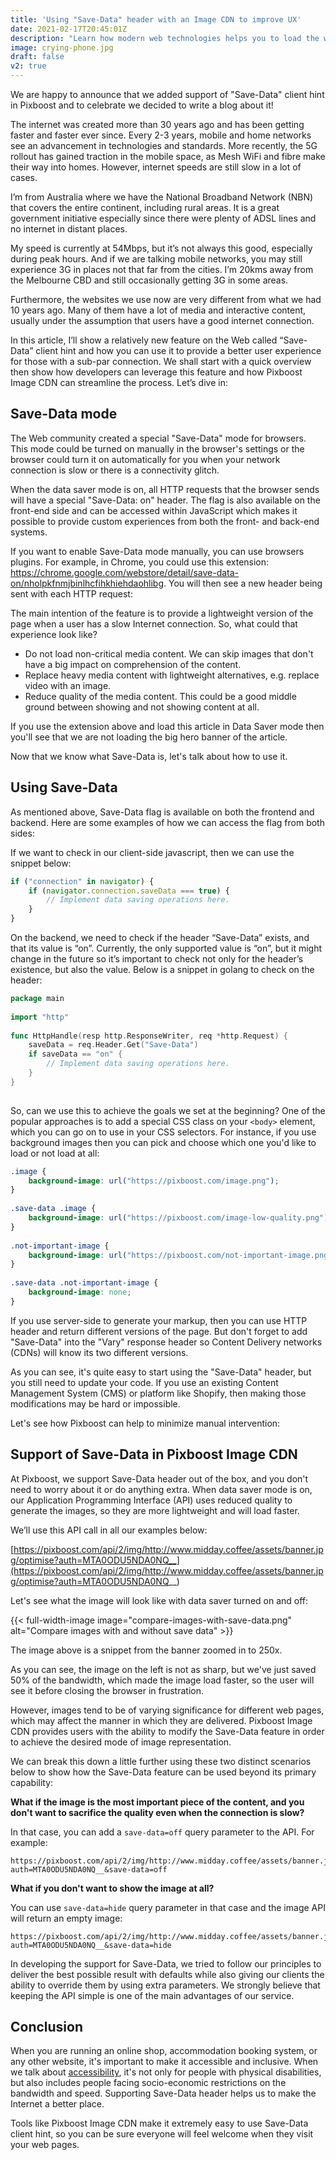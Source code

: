 ```yaml
---
title: 'Using "Save-Data" header with an Image CDN to improve UX'
date: 2021-02-17T20:45:01Z
description: "Learn how modern web technologies helps you to load the website faster for users on slow networks"
image: crying-phone.jpg
draft: false
v2: true
---
```


We are happy to announce that we added support of "Save-Data" client hint in Pixboost and to celebrate we decided to write
a blog about it!

The internet was created more than 30 years ago and has been getting faster and faster ever since. Every 2-3 years, mobile and home networks see an advancement in technologies and standards. More recently, the 5G rollout has gained traction in the mobile space, as Mesh WiFi and fibre make their way into homes. However, internet speeds are still slow in a lot of cases.

I’m from Australia where we have the National Broadband Network (NBN) that covers the entire continent, including rural areas. It is a great government initiative especially since there were plenty of ADSL lines and no internet in distant places.

My speed is currently at 54Mbps, but it’s not always this good, especially during peak hours. And if we are talking mobile networks, you may still experience 3G in places not that far from the cities. I’m 20kms away from the Melbourne CBD and still occasionally getting 3G in some areas.

Furthermore, the websites we use now are very different from what we had 10 years ago. Many of them have a lot of media and interactive content, usually under the assumption that users have a good internet connection.

In this article, I’ll show a relatively new feature on the Web called “Save-Data” client hint and how you can use it to provide a better user experience for those with a sub-par connection. We shall start with a quick overview then show how developers can leverage this feature and how Pixboost Image CDN can streamline the process. Let’s dive in:

## Save-Data mode

The Web community created a special "Save-Data" mode for browsers. This mode could be
turned on manually in the
browser's settings or the browser could turn it on automatically for you when
your network connection is slow or there is a connectivity glitch.

When the data saver mode is on, all HTTP requests that the browser sends will have a special "Save-Data: on" header. The flag is also available on the front-end side and can be accessed within JavaScript which makes it possible to provide custom experiences from both the front- and back-end systems.

If you want to enable Save-Data mode manually, you can use browsers plugins. For example, in Chrome, you could use this extension: https://chrome.google.com/webstore/detail/save-data-on/nholpkfnmjbinlhcfihkhiehdaohlibg. You will then see a new header being sent with each HTTP request:

The main intention of the feature is to provide a lightweight version of the page when a user has a slow Internet connection. So, what could that experience look like?

* Do not load non-critical media content. We can skip images that don't have a big impact on comprehension of the content.
* Replace heavy media content with lightweight alternatives, e.g. replace video with an image.
* Reduce quality of the media content. This could be a good middle ground between showing and not showing content at all.

If you use the extension above and load this article in Data Saver mode then you'll see that we are not loading the big hero banner of the article. 

Now that we know what Save-Data is, let's talk about how to use it.

## Using Save-Data

As mentioned above, Save-Data flag is available on both the frontend and backend. Here are some examples of how we can access the flag from both sides:

If we want to check in our client-side javascript, then we can use the snippet below:

```javascript
if ("connection" in navigator) {
    if (navigator.connection.saveData === true) {
        // Implement data saving operations here.
    }
}
```
On the backend, we need to check if the header “Save-Data” exists, and that its value is “on”. Currently, the only supported value is “on”, but it might change in the future so it’s important to check not only for the header’s existence, but also the value. Below is a snippet in golang to check on the header:

```go
package main
 
import "http"
 
func HttpHandle(resp http.ResponseWriter, req *http.Request) {
    saveData = req.Header.Get("Save-Data")
    if saveData == "on" {
        // Implement data saving operations here.
    }
}
 
```
So, can we use this to achieve the goals we set at the beginning? One of the popular approaches is to add a special CSS class on your `<body>` element, which you can go on to use in your CSS selectors. For instance, if you use background images then you can pick and choose which one you'd like to load or not load at all:

```css
.image {
    background-image: url("https://pixboost.com/image.png");
}
 
.save-data .image {
    background-image: url("https://pixboost.com/image-low-quality.png");
}
 
.not-important-image {
    background-image: url("https://pixboost.com/not-important-image.png");
}
 
.save-data .not-important-image {
    background-image: none;
}
``` 
If you use server-side to generate your markup, then you can use HTTP header and return different versions of the page. But don't forget to add "Save-Data" into the "Vary" response header so Content Delivery networks (CDNs) will know its two different versions.

As you can see, it's quite easy to start using the "Save-Data" header, but you still need to update your code. If you use an existing Content Management System (CMS) or platform like Shopify, then making those modifications may be hard or impossible.

Let's see how Pixboost can help to minimize manual intervention:

## Support of Save-Data in Pixboost Image CDN

At Pixboost, we support Save-Data header out of the box, and you don't need to worry about it or do anything extra. When data saver mode is on, our Application Programming Interface (API) uses reduced quality to generate the images, so they are more lightweight and will load faster.

We’ll use this API call in all our examples below:

[https://pixboost.com/api/2/img/http://www.midday.coffee/assets/banner.jpg/optimise?auth=MTA0ODU5NDA0NQ__](https://pixboost.com/api/2/img/http://www.midday.coffee/assets/banner.jpg/optimise?auth=MTA0ODU5NDA0NQ__)

Let's see what the image will look like with data saver turned on and off:

{{< full-width-image image="compare-images-with-save-data.png" alt="Compare images with and without save data" >}}

The image above is a snippet from the banner zoomed in to 250x.

As you can see, the image on the left is not as sharp, but we've just saved 50% of the bandwidth, which made the image load faster, so the user will see it before closing the browser in frustration.

However, images tend to be of varying significance for different web pages, which may affect the manner in which they are delivered. Pixboost Image CDN provides users with the ability to modify the Save-Data feature in order to achieve the desired mode of image representation.

We can break this down a little further using these two distinct scenarios below to show how the Save-Data feature can be used beyond its primary capability:

**What if the image is the most important piece of the content, and you don't want to sacrifice the quality even when the connection is slow?**

In that case, you can add a `save-data=off` query parameter to the API. For example:

```
https://pixboost.com/api/2/img/http://www.midday.coffee/assets/banner.jpg/optimise?auth=MTA0ODU5NDA0NQ__&save-data=off
```

**What if you don't want to show the image at all?**

You can use `save-data=hide` query parameter in that case and the image API will return an empty image:

```
https://pixboost.com/api/2/img/http://www.midday.coffee/assets/banner.jpg/optimise?auth=MTA0ODU5NDA0NQ__&save-data=hide
```
In developing the support for Save-Data, we tried to follow our principles to deliver the best possible result with defaults while also giving our clients the ability to override them by using extra parameters. We strongly believe that keeping the API simple is one of the main advantages of our service.

## Conclusion

When you are running an online shop, accommodation booking system, or any other website, it's important to make it accessible and inclusive. When we talk about [accessibility](https://en.wikipedia.org/wiki/Web_accessibility), it's not only for people with physical disabilities, but also includes people facing socio-economic restrictions on the bandwidth and speed. Supporting Save-Data header helps us to make the Internet a better
place.

Tools like Pixboost Image CDN make it extremely easy to use Save-Data client hint, so you can be sure everyone will feel welcome when they visit your web pages.
